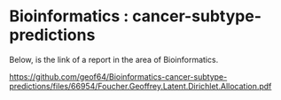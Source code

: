 # Bioinformatics : cancer-subtype-predictions

Below, is the link of a report in the area of Bioinformatics. 

https://github.com/geof64/Bioinformatics-cancer-subtype-predictions/files/66954/Foucher.Geoffrey.Latent.Dirichlet.Allocation.pdf
